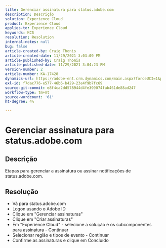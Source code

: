 ```yaml
---
title: Gerenciar assinatura para status.adobe.com
description: Descrição
solution: Experience Cloud
product: Experience Cloud
applies-to: Experience Cloud
keywords: KCS
resolution: Resolution
internal-notes: null
bug: false
article-created-by: Craig Thonis
article-created-date: 11/29/2021 3:03:09 PM
article-published-by: Craig Thonis
article-published-date: 11/29/2021 3:04:23 PM
version-number: 2
article-number: KA-17428
dynamics-url: https://adobe-ent.crm.dynamics.com/main.aspx?forceUCI=1&pagetype=entityrecord&etn=knowledgearticle&id=67a8f273-2551-ec11-8c62-00224804ee0d
exl-id: f7dac776-e577-46b6-b429-23e4f9b7fc69
source-git-commit: e8f4ca2dd578944d4fe399074fab461de88ad247
workflow-type: tm+mt
source-wordcount: '61'
ht-degree: 4%

---
```


# Gerenciar assinatura para status.adobe.com

## Descrição


Etapas para gerenciar a assinatura ou assinar notificações de status.adobe.com.


## Resolução


- Vá para status.adobe.com
- Logon usando o Adobe ID
- Clique em &quot;Gerenciar assinaturas&quot;
- Clique em &quot;Criar assinaturas&quot;
- Em &quot;Experience Cloud&quot; - selecione a solução e os subcomponentes para assinatura - Continuar
- Selecionar região e tipos de evento - Continuar
- Confirme as assinaturas e clique em Concluído
